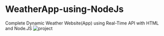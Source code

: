 # WeatherApp-using-NodeJs
Complete Dynamic Weather Website(App) using Real-Time API with HTML and Node.JS
![project](https://user-images.githubusercontent.com/97597920/194751306-6cbc0e72-7f38-4389-bb7e-6625d3180275.gif)




